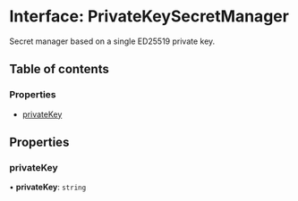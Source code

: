# Interface: PrivateKeySecretManager

Secret manager based on a single ED25519 private key.

## Table of contents

### Properties

- [privateKey](PrivateKeySecretManager.md#privatekey)

## Properties

### privateKey

• **privateKey**: `string`
